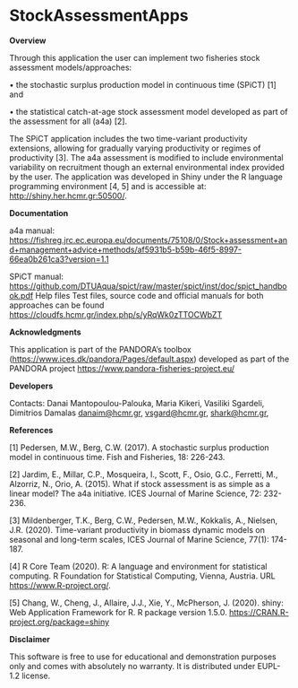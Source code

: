 # StockAssessmentApps

**Overview**

Through this application the user can implement two fisheries stock assessment models/approaches: 

•	the stochastic surplus production model in continuous time (SPiCT) [1] and 

•	the statistical catch-at-age stock assessment model developed as part of the assessment for all (a4a) [2]. 

The SPiCT application includes the two time-variant productivity extensions, allowing for gradually varying productivity or regimes of productivity [3]. The a4a assessment is modified to include environmental variability on recruitment though an external environmental index provided by the user. 
The application was developed in Shiny under the R language programming environment [4, 5] and is accessible at: http://shiny.her.hcmr.gr:50500/.

**Documentation**

a4a manual:
https://fishreg.jrc.ec.europa.eu/documents/75108/0/Stock+assessment+and+management+advice+methods/af5931b5-b59b-46f5-8997-66ea0b261ca3?version=1.1 

SPiCT manual: https://github.com/DTUAqua/spict/raw/master/spict/inst/doc/spict_handbook.pdf 
Help files Test files, source code and official manuals for both approaches can be found  https://cloudfs.hcmr.gr/index.php/s/yRqWk0zTTOCWbZT 

**Acknowledgments**

This application is part of the PANDORA’s toolbox (https://www.ices.dk/pandora/Pages/default.aspx) developed as part of the PANDORA project https://www.pandora-fisheries-project.eu/

**Developers**

Contacts: Danai Mantopoulou-Palouka, Maria Kikeri, Vasiliki Sgardeli, Dimitrios Damalas danaim@hcmr.gr, vsgard@hcmr.gr, shark@hcmr.gr,  

**References**

[1] Pedersen, M.W., Berg, C.W. (2017). A stochastic surplus production model in continuous time. Fish and Fisheries, 18: 226-243.

[2] Jardim, E., Millar, C.P., Mosqueira, I., Scott, F., Osio, G.C., Ferretti, M., Alzorriz, N., Orio, A. (2015). What if stock assessment is as simple as a linear model? The a4a initiative. ICES Journal of Marine Science, 72: 232-236.

[3] Mildenberger, T.K., Berg, C.W., Pedersen, M.W., Kokkalis, A., Nielsen, J.R. (2020). Time-variant productivity in biomass dynamic models on seasonal and long-term scales, ICES Journal of Marine Science, 77(1): 174-187.

[4] R Core Team (2020). R: A language and environment for statistical computing. R Foundation for
Statistical Computing, Vienna, Austria. URL https://www.R-project.org/.

[5] Chang, W., Cheng, J., Allaire, J.J., Xie, Y., McPherson, J. (2020). shiny: Web Application
Framework for R. R package version 1.5.0. https://CRAN.R-project.org/package=shiny


**Disclaimer**

This software is free to use for educational and demonstration purposes only and comes with absolutely no warranty. It is distributed under EUPL- 1.2 license.
